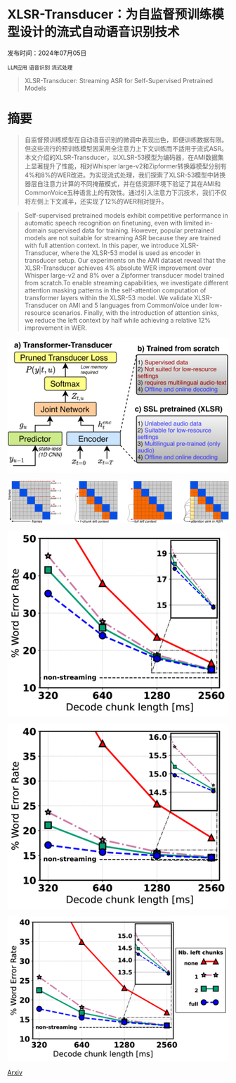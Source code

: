 # XLSR-Transducer：为自监督预训练模型设计的流式自动语音识别技术

发布时间：2024年07月05日

`LLM应用` `语音识别` `流式处理`

> XLSR-Transducer: Streaming ASR for Self-Supervised Pretrained Models

# 摘要

> 自监督预训练模型在自动语音识别的微调中表现出色，即便训练数据有限。但这些流行的预训练模型因采用全注意力上下文训练而不适用于流式ASR。本文介绍的XLSR-Transducer，以XLSR-53模型为编码器，在AMI数据集上显著提升了性能，相对Whisper large-v2和Zipformer转换器模型分别有4%和8%的WER改进。为实现流式处理，我们探索了XLSR-53模型中转换器层自注意力计算的不同掩蔽模式，并在低资源环境下验证了其在AMI和CommonVoice五种语言上的有效性。通过引入注意力下沉技术，我们不仅将左侧上下文减半，还实现了12%的WER相对提升。

> Self-supervised pretrained models exhibit competitive performance in automatic speech recognition on finetuning, even with limited in-domain supervised data for training. However, popular pretrained models are not suitable for streaming ASR because they are trained with full attention context. In this paper, we introduce XLSR-Transducer, where the XLSR-53 model is used as encoder in transducer setup. Our experiments on the AMI dataset reveal that the XLSR-Transducer achieves 4% absolute WER improvement over Whisper large-v2 and 8% over a Zipformer transducer model trained from scratch.To enable streaming capabilities, we investigate different attention masking patterns in the self-attention computation of transformer layers within the XLSR-53 model. We validate XLSR-Transducer on AMI and 5 languages from CommonVoice under low-resource scenarios. Finally, with the introduction of attention sinks, we reduce the left context by half while achieving a relative 12% improvement in WER.

![XLSR-Transducer：为自监督预训练模型设计的流式自动语音识别技术](../../../paper_images/2407.04439/x1.png)

![XLSR-Transducer：为自监督预训练模型设计的流式自动语音识别技术](../../../paper_images/2407.04439/x2.png)

![XLSR-Transducer：为自监督预训练模型设计的流式自动语音识别技术](../../../paper_images/2407.04439/x3.png)

![XLSR-Transducer：为自监督预训练模型设计的流式自动语音识别技术](../../../paper_images/2407.04439/x4.png)

![XLSR-Transducer：为自监督预训练模型设计的流式自动语音识别技术](../../../paper_images/2407.04439/x5.png)

[Arxiv](https://arxiv.org/abs/2407.04439)